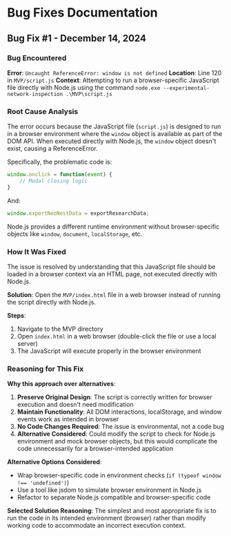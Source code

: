 # Bug Fixes Documentation

## Bug Fix #1 - December 14, 2024

### Bug Encountered
**Error**: `Uncaught ReferenceError: window is not defined`
**Location**: Line 120 in `MVP/script.js`
**Context**: Attempting to run a browser-specific JavaScript file directly with Node.js using the command `node.exe --experimental-network-inspection .\MVP\script.js`

### Root Cause Analysis
The error occurs because the JavaScript file (`script.js`) is designed to run in a browser environment where the `window` object is available as part of the DOM API. When executed directly with Node.js, the `window` object doesn't exist, causing a ReferenceError.

Specifically, the problematic code is:
```javascript
window.onclick = function(event) {
    // Modal closing logic
}
```

And:
```javascript
window.exportNeoNestData = exportResearchData;
```

Node.js provides a different runtime environment without browser-specific objects like `window`, `document`, `localStorage`, etc.

### How It Was Fixed
The issue is resolved by understanding that this JavaScript file should be loaded in a browser context via an HTML page, not executed directly with Node.js.

**Solution**: Open the `MVP/index.html` file in a web browser instead of running the script directly with Node.js.

**Steps**:
1. Navigate to the MVP directory
2. Open `index.html` in a web browser (double-click the file or use a local server)
3. The JavaScript will execute properly in the browser environment

### Reasoning for This Fix
**Why this approach over alternatives**:

1. **Preserve Original Design**: The script is correctly written for browser execution and doesn't need modification
2. **Maintain Functionality**: All DOM interactions, localStorage, and window events work as intended in browser
3. **No Code Changes Required**: The issue is environmental, not a code bug
4. **Alternative Considered**: Could modify the script to check for Node.js environment and mock browser objects, but this would complicate the code unnecessarily for a browser-intended application

**Alternative Options Considered**:
- Wrap browser-specific code in environment checks (`if (typeof window !== 'undefined')`)
- Use a tool like jsdom to simulate browser environment in Node.js
- Refactor to separate Node.js compatible and browser-specific code

**Selected Solution Reasoning**: The simplest and most appropriate fix is to run the code in its intended environment (browser) rather than modify working code to accommodate an incorrect execution context.